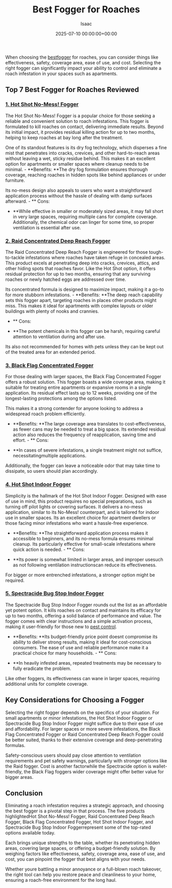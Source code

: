 ﻿---
title: Best Fogger for Roaches
description: When choosing the best fogger for roaches, you can consider things like effectiveness, safety, coverage area, ease of use, and cost.
slug: /best-fogger-for-roaches/
date: 2025-07-10 00:00:00+00:00
lastmod: 2025-07-10 00:00:00+03:00
author: Isaac
categories:

- Product Reviews

- Roaches
tags:

- product-reviews

- best

- fogger
layout: post
---

When choosing the [best](https://pestpolicy.com/best-chipmunk-repellents/)[fogger](https://pestpolicy.com/best-fogger-for-bed-bugs/) for roaches, you can consider things like effectiveness, safety, coverage area, ease of use, and cost. Selecting the right fogger can significantly impact your ability to control and eliminate a roach infestation in your spaces such as apartments.

##  Top 7 Best Fogger for Roaches Reviewed

###  [**1. Hot Shot No-Mess! Fogger**](https://www.amazon.com/dp/B00P7MZZAG/?tag=p-policy-20)

The Hot Shot No-Mess! Fogger is a popular choice for those seeking a reliable and convenient solution to roach infestations. This fogger is formulated to kill roaches on contact, delivering immediate results. Beyond its initial impact, it provides residual killing action for up to two months, helping to keep roaches at bay long after the treatment.

One of its standout features is its dry fog technology, which disperses a fine mist that penetrates into cracks, crevices, and other hard-to-reach areas without leaving a wet, sticky residue behind. This makes it an excellent option for apartments or smaller spaces where cleanup needs to be minimal. - **Benefits: **The dry fog formulation ensures thorough coverage, reaching roaches in hidden spots like behind appliances or under furniture.

Its no-mess design also appeals to users who want a straightforward application process without the hassle of dealing with damp surfaces afterward. - **
Cons:

- **While effective in smaller or moderately sized areas, it may fall short in very large spaces, requiring multiple cans for complete coverage. Additionally, the chemical odor can linger for some time, so proper ventilation is essential after use.

###  [**2. Raid Concentrated Deep Reach Fogger**](https://www.amazon.com/dp/B00P7MZZAG/?tag=p-policy-20)

The Raid Concentrated Deep Reach Fogger is engineered for those tough-to-tackle infestations where roaches have taken refuge in concealed areas. This product excels at penetrating deep into cracks, crevices, attics, and other hiding spots that roaches favor. Like the Hot Shot option, it offers residual protection for up to two months, ensuring that any surviving roaches or newly hatched eggs are addressed over time.

Its concentrated formula is designed to maximize impact, making it a go-to for more stubborn infestations. - **Benefits: **The deep reach capability sets this fogger apart, targeting roaches in places other products might miss. This makes it ideal for apartments with complex layouts or older buildings with plenty of nooks and crannies.

- **
Cons:

- **The potent chemicals in this fogger can be harsh, requiring careful attention to ventilation during and after use.

Its also not recommended for homes with pets unless they can be kept out of the treated area for an extended period.

###  [**3. Black Flag Concentrated Fogger**](https://www.amazon.com/dp/B00P7MZZAG/?tag=p-policy-20)

For those dealing with larger spaces, the Black Flag Concentrated Fogger offers a robust solution. This fogger boasts a wide coverage area, making it suitable for treating entire apartments or expansive rooms in a single application. Its residual effect lasts up to 12 weeks, providing one of the longest-lasting protections among the options listed.

This makes it a strong contender for anyone looking to address a widespread roach problem efficiently.

- **Benefits: **The large coverage area translates to cost-effectiveness, as fewer cans may be needed to treat a big space. Its extended residual action also reduces the frequency of reapplication, saving time and effort. - **
Cons:

- **In cases of severe infestations, a single treatment might not suffice, necessitatingmultiple applications.

Additionally, the fogger can leave a noticeable odor that may take time to dissipate, so users should plan accordingly.

###  [**4. Hot Shot Indoor Fogger**](https://www.amazon.com/dp/B00P7MZZAG/?tag=p-policy-20)

Simplicity is the hallmark of the Hot Shot Indoor Fogger. Designed with ease of use in mind, this product requires no special preparations, such as turning off pilot lights or covering surfaces. It delivers a no-mess application, similar to its No-Mess! counterpart, and is tailored for indoor use in smaller spaces. Its an excellent choice for apartment dwellers or those facing minor infestations who want a hassle-free experience.

- **Benefits: **The straightforward application process makes it accessible to beginners, and its no-mess formula ensures minimal cleanup. Its particularly effective for small-scale infestations where quick action is needed. - **
Cons:

- **Its power is somewhat limited in larger areas, and improper usesuch as not following ventilation instructionscan reduce its effectiveness.

For bigger or more entrenched infestations, a stronger option might be required.

###  [**5. Spectracide Bug Stop Indoor Fogger**](https://www.amazon.com/dp/B00P7MZZAG/?tag=p-policy-20)

The Spectracide Bug Stop Indoor Fogger rounds out the list as an affordable yet potent option. It kills roaches on contact and maintains its efficacy for up to two months, offering a solid balance of performance and value. The fogger comes with clear instructions and a simple activation process, making it user-friendly for those new to [pest control](https://pestpolicy.com/pet-safe-roach-killer/).

- **Benefits: **Its budget-friendly price point doesnt compromise its ability to deliver strong results, making it ideal for cost-conscious consumers. The ease of use and reliable performance make it a practical choice for many households. - **
Cons:

- **In heavily infested areas, repeated treatments may be necessary to fully eradicate the problem.

Like other foggers, its effectiveness can wane in larger spaces, requiring additional units for complete coverage.

##  Key Considerations for Choosing a Fogger

Selecting the right fogger depends on the specifics of your situation. For small apartments or minor infestations, the Hot Shot Indoor Fogger or Spectracide Bug Stop Indoor Fogger might suffice due to their ease of use and affordability. For larger spaces or more severe infestations, the Black Flag Concentrated Fogger or Raid Concentrated Deep Reach Fogger could be better suited, thanks to their extensive coverage and deep-penetrating formulas.

Safety-conscious users should pay close attention to ventilation requirements and pet safety warnings, particularly with stronger options like the Raid fogger. Cost is another factorwhile the Spectracide option is wallet-friendly, the Black Flag foggers wider coverage might offer better value for bigger areas.

##  Conclusion

Eliminating a roach infestation requires a strategic approach, and choosing the best fogger is a pivotal step in that process. The five products highlightedHot Shot No-Mess! Fogger, Raid Concentrated Deep Reach Fogger, Black Flag Concentrated Fogger, Hot Shot Indoor Fogger, and Spectracide Bug Stop Indoor Foggerrepresent some of the top-rated options available today.

Each brings unique strengths to the table, whether its penetrating hidden areas, covering large spaces, or offering a budget-friendly solution. By weighing factors like effectiveness, safety, coverage area, ease of use, and cost, you can pinpoint the fogger that best aligns with your needs.

Whether youre battling a minor annoyance or a full-blown roach takeover, the right tool can help you restore peace and cleanliness to your home, ensuring a roach-free environment for the long haul.

